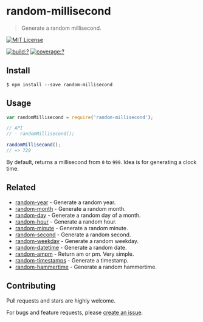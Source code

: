 # random-millisecond

> Generate a random millisecond.



[![MIT License](https://img.shields.io/badge/license-MIT_License-green.svg?style=flat-square)](https://github.com/mock-end/random-millisecond/blob/master/LICENSE)

[![build:?](https://img.shields.io/travis/mock-end/random-millisecond/master.svg?style=flat-square)](https://travis-ci.org/mock-end/random-millisecond)
[![coverage:?](https://img.shields.io/coveralls/mock-end/random-millisecond/master.svg?style=flat-square)](https://coveralls.io/github/mock-end/random-millisecond)


## Install

```
$ npm install --save random-millisecond 
```

## Usage

```js
var randomMillisecond = require('random-millisecond');

// API
// - randomMillisecond();

randomMillisecond();
// => 729
```

By default, returns a millisecond from `0` to `999`. Idea is for generating a clock time.

## Related

- [random-year](https://github.com/mock-end/random-year) - Generate a random year.
- [random-month](https://github.com/mock-end/random-month) - Generate a random month.
- [random-day](https://github.com/mock-end/random-day) - Generate a random day of a month.
- [random-hour](https://github.com/mock-end/random-hour) - Generate a random hour.
- [random-minute](https://github.com/mock-end/random-minute) - Generate a random minute.
- [random-second](https://github.com/mock-end/random-second) - Generate a random second.
- [random-weekday](https://github.com/mock-end/random-weekday) - Generate a random weekday.
- [random-datetime](https://github.com/mock-end/random-datetime) - Generate a random date. 
- [random-ampm](https://github.com/mock-end/random-ampm) - Return am or pm. Very simple.
- [random-timestamps](https://github.com/mock-end/random-timestamps) - Generate a timestamp. 
- [random-hammertime](https://github.com/mock-end/random-datetime) - Generate a random hammertime. 

## Contributing

Pull requests and stars are highly welcome.

For bugs and feature requests, please [create an issue](https://github.com/mock-end/random-millisecond/issues/new).

